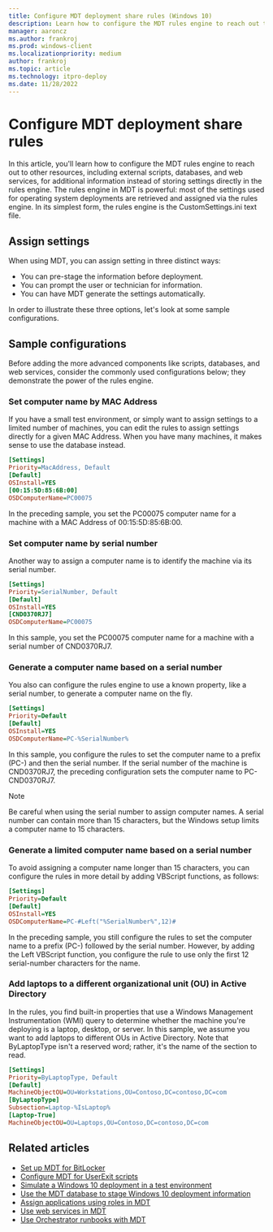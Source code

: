 ```yaml
---
title: Configure MDT deployment share rules (Windows 10)
description: Learn how to configure the MDT rules engine to reach out to other resources for additional information instead of storing settings directly in the rules engine.
manager: aaroncz
ms.author: frankroj
ms.prod: windows-client
ms.localizationpriority: medium
author: frankroj
ms.topic: article
ms.technology: itpro-deploy
ms.date: 11/28/2022
---
```


# Configure MDT deployment share rules

In this article, you'll learn how to configure the MDT rules engine to reach out to other resources, including external scripts, databases, and web services, for additional information instead of storing settings directly in the rules engine. The rules engine in MDT is powerful: most of the settings used for operating system deployments are retrieved and assigned via the rules engine. In its simplest form, the rules engine is the CustomSettings.ini text file.

## Assign settings

When using MDT, you can assign setting in three distinct ways:

- You can pre-stage the information before deployment.
- You can prompt the user or technician for information.
- You can have MDT generate the settings automatically.

In order to illustrate these three options, let's look at some sample configurations.

## Sample configurations

Before adding the more advanced components like scripts, databases, and web services, consider the commonly used configurations below; they demonstrate the power of the rules engine.

### Set computer name by MAC Address

If you have a small test environment, or simply want to assign settings to a limited number of machines, you can edit the rules to assign settings directly for a given MAC Address. When you have many machines, it makes sense to use the database instead.

```ini
[Settings]
Priority=MacAddress, Default
[Default]
OSInstall=YES
[00:15:5D:85:6B:00]
OSDComputerName=PC00075
```

In the preceding sample, you set the PC00075 computer name for a machine with a MAC Address of 00:15:5D:85:6B:00.

### Set computer name by serial number

Another way to assign a computer name is to identify the machine via its serial number.

```ini
[Settings]
Priority=SerialNumber, Default
[Default]
OSInstall=YES
[CND0370RJ7]
OSDComputerName=PC00075
```

In this sample, you set the PC00075 computer name for a machine with a serial number of CND0370RJ7.

### Generate a computer name based on a serial number

You also can configure the rules engine to use a known property, like a serial number, to generate a computer name on the fly.

```ini
[Settings]
Priority=Default
[Default]
OSInstall=YES
OSDComputerName=PC-%SerialNumber%
```

In this sample, you configure the rules to set the computer name to a prefix (PC-) and then the serial number. If the serial number of the machine is CND0370RJ7, the preceding configuration sets the computer name to PC-CND0370RJ7.

> [!NOTE]
> Be careful when using the serial number to assign computer names. A serial number can contain more than 15 characters, but the Windows setup limits a computer name to 15 characters.

### Generate a limited computer name based on a serial number

To avoid assigning a computer name longer than 15 characters, you can configure the rules in more detail by adding VBScript functions, as follows:

```ini
[Settings]
Priority=Default
[Default]
OSInstall=YES
OSDComputerName=PC-#Left("%SerialNumber%",12)#
```

In the preceding sample, you still configure the rules to set the computer name to a prefix (PC-) followed by the serial number. However, by adding the Left VBScript function, you configure the rule to use only the first 12 serial-number characters for the name.

### Add laptops to a different organizational unit (OU) in Active Directory

In the rules, you find built-in properties that use a Windows Management Instrumentation (WMI) query to determine whether the machine you're deploying is a laptop, desktop, or server. In this sample, we assume you want to add laptops to different OUs in Active Directory. Note that ByLaptopType isn't a reserved word; rather, it's the name of the section to read.

```ini
[Settings]
Priority=ByLaptopType, Default
[Default]
MachineObjectOU=OU=Workstations,OU=Contoso,DC=contoso,DC=com
[ByLaptopType]
Subsection=Laptop-%IsLaptop%
[Laptop-True]
MachineObjectOU=OU=Laptops,OU=Contoso,DC=contoso,DC=com
```

## Related articles

- [Set up MDT for BitLocker](set-up-mdt-for-bitlocker.md)
- [Configure MDT for UserExit scripts](configure-mdt-for-userexit-scripts.md)
- [Simulate a Windows 10 deployment in a test environment](simulate-a-windows-10-deployment-in-a-test-environment.md)
- [Use the MDT database to stage Windows 10 deployment information](use-the-mdt-database-to-stage-windows-10-deployment-information.md)
- [Assign applications using roles in MDT](assign-applications-using-roles-in-mdt.md)
- [Use web services in MDT](use-web-services-in-mdt.md)
- [Use Orchestrator runbooks with MDT](use-orchestrator-runbooks-with-mdt.md)
